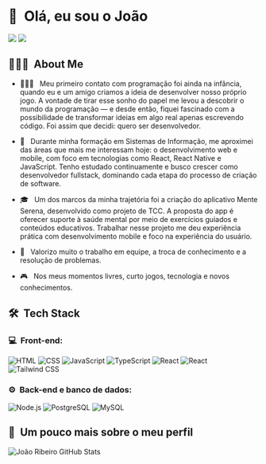 <h1>👋 &nbsp;Olá, eu sou o João</h1>
<p align="center">

<a href="https://www.linkedin.com/in/joao-ribeiro-099b2921b"><img src="https://img.shields.io/badge/-Joao%20Ribeiro-0077B5?style=flat-square&logo=Linkedin&logoColor=white"/></a>
<a href="mailto:joaoedu1902@gmail.com"><img src="https://img.shields.io/badge/-joaoedu1902@gmail.com-D14836?style=flat-square&logo=Gmail&logoColor=white"/></a>

</p>

<h2> 👨🏻‍💻 &nbsp;About Me </h2>

- 👨🏻‍💻 &nbsp; Meu primeiro contato com programação foi ainda na infância, quando eu e um amigo criamos a ideia de desenvolver nosso próprio jogo. A vontade de tirar esse sonho do papel me levou a descobrir o mundo da programação — e desde então, fiquei fascinado com a possibilidade de transformar ideias em algo real apenas escrevendo código. Foi assim que decidi: quero ser desenvolvedor.

- 📱 &nbsp; Durante minha formação em Sistemas de Informação, me aproximei das áreas que mais me interessam hoje: o desenvolvimento web e mobile, com foco em tecnologias como React, React Native e JavaScript. Tenho estudado continuamente e busco crescer como desenvolvedor fullstack, dominando cada etapa do processo de criação de software.
- 🎓 &nbsp; Um dos marcos da minha trajetória foi a criação do aplicativo Mente Serena, desenvolvido como projeto de TCC. A proposta do app é oferecer suporte à saúde mental por meio de exercícios guiados e conteúdos educativos. Trabalhar nesse projeto me deu experiência prática com desenvolvimento mobile e foco na experiência do usuário.
- 🌱 &nbsp; Valorizo muito o trabalho em equipe, a troca de conhecimento e a resolução de problemas.
- 🎮 &nbsp; Nos meus momentos livres, curto jogos, tecnologia e novos conhecimentos.

<h2> 🛠 &nbsp;Tech Stack</h2>
<h3>💻 &nbsp;Front-end:</h3>

![HTML](https://img.shields.io/badge/-HTML-333333?style=flat&logo=HTML5)
![CSS](https://img.shields.io/badge/-CSS-333333?style=flat&logo=CSS3&logoColor=1572B6)
![JavaScript](https://img.shields.io/badge/-JavaScript-333333?style=flat&logo=javascript)
![TypeScript](https://img.shields.io/badge/-TypeScript-333333?style=flat&logo=typescript&logoColor=2D79C7)
![React](https://img.shields.io/badge/-React-333333?style=flat&logo=react)
![React](https://img.shields.io/badge/-React%20Native-333333?style=flat&logo=react)
![Tailwind CSS](https://img.shields.io/badge/-Tailwind_CSS-333333?logo=tailwindcss)



<h3>⚙️ &nbsp;Back-end e banco de dados:</h3>

![Node.js](https://img.shields.io/badge/-Node.js-333333?style=flat&logo=node.js)
![PostgreSQL](https://img.shields.io/badge/-PostgreSQL-333333?style=flat&logo=postgresql)
![MySQL](https://img.shields.io/badge/-MySQL-333333?logo=mysql)



<h2>🚀 &nbsp;Um pouco mais sobre o meu perfil</h2>

![João Ribeiro GitHub Stats](https://github-readme-stats.vercel.app/api?username=Joaoacl&show_icons=true&theme=dracula)

